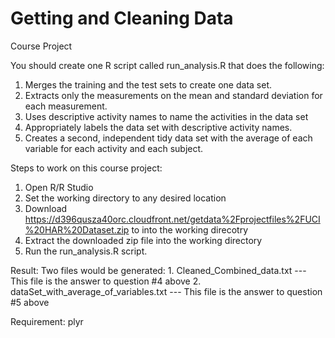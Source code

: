 # Getting and Cleaning Data
Course Project

You should create one R script called run_analysis.R that does the following:

1. Merges the training and the test sets to create one data set.
2. Extracts only the measurements on the mean and standard deviation for each measurement.
3. Uses descriptive activity names to name the activities in the data set
4. Appropriately labels the data set with descriptive activity names.
5. Creates a second, independent tidy data set with the average of each variable for each activity and each subject.
 
Steps to work on this course project:
1. Open R/R Studio
2. Set the working directory to any desired location
3. Download https://d396qusza40orc.cloudfront.net/getdata%2Fprojectfiles%2FUCI%20HAR%20Dataset.zip to into the working direcotry
4. Extract the downloaded zip file into the working directory
5. Run the run_analysis.R script.

Result:
Two files would be generated:
    1. Cleaned_Combined_data.txt  --- This file is the answer to question #4 above
    2. dataSet_with_average_of_variables.txt --- This file is the answer to question #5 above
    
Requirement: plyr

